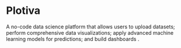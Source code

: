 # Plotiva
A no-code data science platform that allows users to upload datasets; perform comprehensive data visualizations; apply advanced machine learning models for predictions; and build  dashboards .
